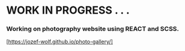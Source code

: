 # WORK IN PROGRESS . . . 
 
### Working on photography website using REACT and SCSS. 

[https://jozef-wolf.github.io/photo-gallery/]
